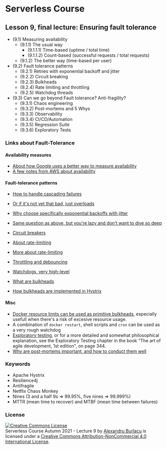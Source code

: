 # Serverless Course

## Lesson 9, final lecture: Ensuring fault tolerance
- (9.1) Measuring availability
  - (9.1.1) The usual way
    - (9.1.1.1) Time-based (uptime / total time)
    - (9.1.1.2) Count-based (successful requests / total requests)
  - (9.1.2) The better way (time-based per user)
- (9.2) Fault tolerance patterns
  - (9.2.1) Retries with exponential backoff and jitter
  - (9.2.2) Circuit breaking
  - (9.2.3) Bulkheads
  - (9.2.4) Rate limiting and throttling
  - (9.2.5) Watchdog threads
- (9.3) Can we go beyond Fault tolerance? Anti-fragility?
  - (9.3.1) Chaos engineering
  - (9.3.2) Post-mortems and 5 Whys
  - (9.3.3) Observability
  - (9.3.4) CI/CD/Automation
  - (9.3.5) Regression Suite
  - (9.3.6) Exploratory Tests


### Links about Fault-Tolerance

#### Availability measures
- [About how Google uses a better way to measure availability](https://blog.acolyer.org/2020/02/26/meaningful-availability/)
- [A few notes from AWS about availability](https://d1.awsstatic.com/whitepapers/aws_availability_and_beyond_white_paper.pdf)


#### Fault-tolerance patterns
- [How to handle cascading failures](https://sre.google/sre-book/addressing-cascading-failures/)
- [Or if it's not yet that bad, just overloads](https://sre.google/sre-book/handling-overload/)

- [Why choose specifically exponential backoffs with jitter](https://aws.amazon.com/blogs/architecture/exponential-backoff-and-jitter/)
- [Same question as above, but you're lazy and don't want to dive so deep](https://stackoverflow.com/questions/46939285/why-is-random-jitter-applied-to-back-off-strategies)
- [Circuit breakers](https://iyer.ai/circuit-breakers-in-microservices/)

- [About rate-limiting](https://cloud.google.com/architecture/rate-limiting-strategies-techniques)
- [More about rate-limiting](https://stackoverflow.com/questions/1450217/what-is-the-best-way-to-implement-a-rate-limiting-algorithm-for-web-requests)
- [Throttling and debouncing](https://redd.one/blog/debounce-vs-throttle)

- [Watchdogs, very high-level](https://www.cloudcomputingpatterns.org/watchdog/)

- [What are bulkheads](https://docs.microsoft.com/en-us/azure/architecture/patterns/bulkhead)
- [How bulkheads are implemented in Hystrix](https://stackoverflow.com/questions/30391809/what-is-bulkhead-pattern-used-by-hystrix)


#### Misc
- [Docker resource limits can be used as primitive bulkheads](https://docs.docker.com/engine/reference/commandline/run/#set-ulimits-in-container---ulimit), especially usefull when there's a risk of excesive resource usage.
- A combination of `docker restart`, shell scripts and `cron` can be used as a very rough watchdog
- [Exploratory testing](https://www.guru99.com/exploratory-testing.html), or for a more detailed and somewhat philosophical explanation, see the Exploratory Testing chapter in the book "The art of agile development, 1st edition", on page 344.
- [Why are post-mortems important, and how to conduct them well](https://sre.google/sre-book/postmortem-culture/)


### Keywords
- Apache Hystrix
- Resilience4j
- Antifragile
- Netflix Chaos Monkey
- Nines (3 and a half 9s => 99.95%, five nines => 99.999%)
- MTTR (mean time to recover) and MTBF (mean time between failures)


### License

<a rel="license" href="http://creativecommons.org/licenses/by-nc/4.0/"><img alt="Creative Commons License" style="border-width:0" src="https://i.creativecommons.org/l/by-nc/4.0/88x31.png" /></a><br /><span xmlns:dct="http://purl.org/dc/terms/" href="http://purl.org/dc/dcmitype/Collection" property="dct:title" rel="dct:type">Serverless Course Autumn 2021 - Lecture 9</span> by <a xmlns:cc="http://creativecommons.org/ns#" href="alexandruburlacu.github.io" property="cc:attributionName" rel="cc:attributionURL">Alexandru Burlacu</a> is licensed under a <a rel="license" href="http://creativecommons.org/licenses/by-nc/4.0/">Creative Commons Attribution-NonCommercial 4.0 International License</a>.

